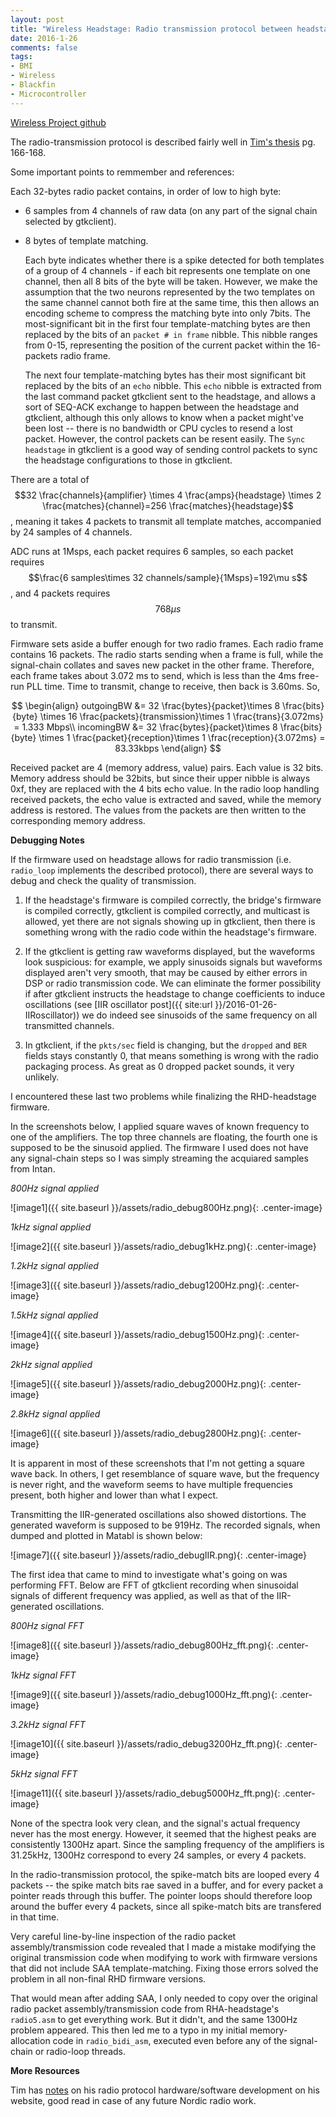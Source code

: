 ```yaml
---
layout: post
title: "Wireless Headstage: Radio transmission protocol between headstage and gtkclient."
date: 2016-1-26
comments: false
tags:
- BMI
- Wireless
- Blackfin
- Microcontroller
---
```


[Wireless Project github](https://github.com/allenyin/allen_wireless)

The radio-transmission protocol is described fairly well in [Tim's thesis](http://m8ta.com/tim/dissertation.pdf) pg. 166-168.

Some important points to remmember and references:

Each 32-bytes radio packet contains, in order of low to high byte:

* 6 samples from 4 channels of raw data (on any part of the signal chain selected by gtkclient).
* 8 bytes of template matching. 

  Each byte indicates whether there is a spike detected for both templates of a group of 4 channels - if each bit represents one template on one channel, then all 8 bits of the byte will be taken. However, we make the assumption that the two neurons represented by the two templates on the same channel cannot both fire at the same time, this then allows an encoding scheme to compress the matching byte into only 7bits. The most-significant bit in the first four template-matching bytes are then replaced by the bits of an `packet # in frame` nibble. This nibble ranges from 0-15, representing the position of the current packet within the 16-packets radio frame.

  The next four template-matching bytes has their most significant bit replaced by the bits of an `echo` nibble. This `echo` nibble is extracted from the last command packet gtkclient sent to the headstage, and allows a sort of SEQ-ACK exchange to happen between the headstage and gtkclient, although this only allows to know when a packet might've been lost -- there is no bandwidth or CPU cycles to resend a lost packet. However, the control packets can be resent easily. The `Sync headstage` in gtkclient is a good way of sending control packets to sync the headstage configurations to those in gtkclient.

There are a total of $$32 \frac{channels}{amplifier} \times 4 \frac{amps}{headstage} \times 2 \frac{matches}{channel}=256 \frac{matches}{headstage}$$, meaning it takes 4 packets to transmit all template matches, accompanied by 24 samples of 4 channels.

ADC runs at 1Msps, each packet requires 6 samples, so each packet requires $$\frac{6 samples\times 32 channels/sample}{1Msps}=192\mu s$$, and 4 packets requires $$768\mu s$$ to transmit.

Firmware sets aside a buffer enough for two radio frames. Each radio frame contains 16 packets. The radio starts sending when a frame is full, while the signal-chain collates and saves new packet in the other frame. Therefore, each frame takes about 3.072 ms to send, which is less than the 4ms free-run PLL time. Time to transmit, change to receive, then back is 3.60ms. So,

$$
\begin{align}
outgoingBW &= 32 \frac{bytes}{packet}\times 8 \frac{bits}{byte} \times 16 \frac{packets}{transmission}\times 1 \frac{trans}{3.072ms} = 1.333 Mbps\\
incomingBW &= 32 \frac{bytes}{packet}\times 8 \frac{bits}{byte} \times 1 \frac{packet}{reception}\times 1 \frac{reception}{3.072ms} = 83.33kbps
\end{align}
$$

Received packet are 4 (memory address, value) pairs. Each value is 32 bits. Memory address should be 32bits, but since their upper nibble is always 0xf, they are replaced with the 4 bits echo value. In the radio loop handling received packets, the echo value is extracted and saved, while the memory address is restored. The values from the packets are then written to the corresponding memory address.

**Debugging Notes**

If the firmware used on headstage allows for radio transmission (i.e. `radio_loop` implements the described protocol), there are several ways to debug and check the quality of transmission.

1. If the headstage's firmware is compiled correctly, the bridge's firmware is compiled correctly, gtkclient is compiled correctly, and multicast is allowed, yet there are not signals showing up in gtkclient, then there is something wrong with the radio code within the headstage's firmware.

2. If the gtkclient is getting raw waveforms displayed, but the waveforms look suspicious: for example, we apply sinusoids signals but waveforms displayed aren't very smooth, that may be caused by either errors in DSP or radio transmission code. We can eliminate the former possibility if after gtkclient instructs the headstage to change coefficients to induce oscillations (see [IIR oscillator post]({{ site:url }}/2016-01-26-IIRoscillator)) we do indeed see sinusoids of the same frequency on all transmitted channels.

3. In gtkclient, if the `pkts/sec` field is changing, but the `dropped` and `BER` fields stays constantly 0, that means something is wrong with the radio packaging process. As great as 0 dropped packet sounds, it very unlikely.

I encountered these last two problems while finalizing the RHD-headstage firmware.

In the screenshots below, I applied square waves of known frequency to one of the amplifiers. The top three channels are floating, the fourth one is supposed to be the sinusoid applied. The firmware I used does not have any signal-chain steps so I was simply streaming the acquiared samples from Intan.

*800Hz signal applied*

![image1]({{ site.baseurl }}/assets/radio_debug800Hz.png){: .center-image}

*1kHz signal applied*

![image2]({{ site.baseurl }}/assets/radio_debug1kHz.png){: .center-image}

*1.2kHz signal applied*

![image3]({{ site.baseurl }}/assets/radio_debug1200Hz.png){: .center-image}

*1.5kHz signal applied*

![image4]({{ site.baseurl }}/assets/radio_debug1500Hz.png){: .center-image}

*2kHz signal applied*

![image5]({{ site.baseurl }}/assets/radio_debug2000Hz.png){: .center-image}

*2.8kHz signal applied*

![image6]({{ site.baseurl }}/assets/radio_debug2800Hz.png){: .center-image}

It is apparent in most of these screenshots that I'm not getting a square wave back. In others, I get resemblance of square wave, but the frequency is never right, and the waveform seems to have multiple frequencies present, both higher and lower than what I expect.

Transmitting the IIR-generated oscillations also showed distortions. The generated waveform is supposed to be 919Hz. The recorded signals, when dumped and plotted in Matabl is shown below:

![image7]({{ site.baseurl }}/assets/radio_debugIIR.png){: .center-image}

The first idea that came to mind to investigate what's going on was performing FFT. Below are FFT of gtkclient recording when sinusoidal signals of different frequency was applied, as well as that of the IIR-generated oscillations.

*800Hz signal FFT*

![image8]({{ site.baseurl }}/assets/radio_debug800Hz_fft.png){: .center-image}

*1kHz signal FFT*

![image9]({{ site.baseurl }}/assets/radio_debug1000Hz_fft.png){: .center-image}

*3.2kHz signal FFT*

![image10]({{ site.baseurl }}/assets/radio_debug3200Hz_fft.png){: .center-image}

*5kHz signal FFT*

![image11]({{ site.baseurl }}/assets/radio_debug5000Hz_fft.png){: .center-image}

None of the spectra look very clean, and the signal's actual frequency never has the most energy. However, it seemed that the highest peaks are consistently 1300Hz apart. Since the sampling frequency of the amplifiers is 31.25kHz, 1300Hz correspond to every 24 samples, or every 4 packets.

In the radio-transmission protocol, the spike-match bits are looped every 4 packets -- the spike match bits rae saved in a buffer, and for every packet a pointer reads through this buffer. The pointer loops should therefore loop around the buffer every 4 packets, since all spike-match bits are transfered in that time.

Very careful line-by-line inspection of the radio packet assembly/transmission code revealed that I made a mistake modifying the original transmission code when modifying to work with firmware versions that did not include SAA template-matching. Fixing those errors solved the problem in all non-final RHD firmware versions.

That would mean after adding SAA, I only needed to copy over the original radio packet assembly/transmission code from RHA-headstage's `radio5.asm` to get everything work. But it didn't, and the same 1300Hz problem appeared. This then led me to a typo in my initial memory-allocation code in `radio_bidi_asm`, executed even before any of the signal-chain or radio-loop threads.

**More Resources**

Tim has [notes](http://m8ta.com/index.pl?ptags=nordic) on his radio protocol hardware/software development on his website, good read in case of any future Nordic radio work.
